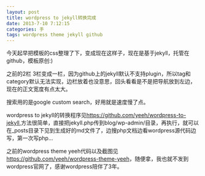```yaml
---
layout: post
title: wordpress to jekyll转换完成
date: 2013-7-10 7:12:15
categories: 手
tags: wordpress theme jekyll github
---
```

今天起早把模板的css整理了下，变成现在这样子，现在是基于jekyll，托管在github，模板原创:)

之前的2栏 3栏变成一栏，因为github上的jekyll默认不支持plugin，所以tag和category默认无法实现，边栏放着也没意思，回头看看是不是把导航放到左边，现在的正文宽度有点太大。

搜索用的是google custom search，好用就是速度慢了点。

wordpress to jekyll的转换程序见<https://github.com/yeeh/wordpress-to-jekyll>,方法很简单，直接把jekyll.php传到blog/wp-admin/目录，再执行，就可以在_posts目录下见到生成好的md文件了，边搜php文档边看wordpress源代码边写，第一次写php...

之前的wordpress theme yeeh代码以及截图见<https://github.com/yeeh/wordpress-theme-yeeh>，随便拿，我也就不发到wordpress官网了，感谢wordpress陪伴了3年。

